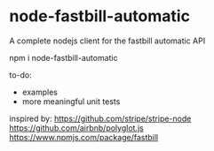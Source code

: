 # node-fastbill-automatic
A complete nodejs client for the fastbill automatic API

npm i node-fastbill-automatic

to-do:
- examples
- more meaningful unit tests

inspired by:
https://github.com/stripe/stripe-node
https://github.com/airbnb/polyglot.js
https://www.npmjs.com/package/fastbill
